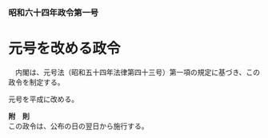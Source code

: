 ### 昭和六十四年政令第一号  
# 元号を改める政令  
　内閣は、元号法（昭和五十四年法律第四十三号）第一項の規定に基づき、この政令を制定する。  
  
元号を平成に改める。  
  
**附　則**  
この政令は、公布の日の翌日から施行する。  
  
